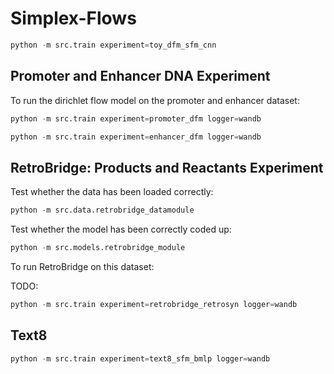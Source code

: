 # Simplex-Flows

```py
python -m src.train experiment=toy_dfm_sfm_cnn
```
## Promoter and Enhancer DNA Experiment

To run the dirichlet flow model on the promoter and enhancer dataset:

```py
python -m src.train experiment=promoter_dfm logger=wandb
```

```py
python -m src.train experiment=enhancer_dfm logger=wandb
```

## RetroBridge: Products and Reactants Experiment

Test whether the data has been loaded correctly:

```py
python -m src.data.retrobridge_datamodule
```

Test whether the model has been correctly coded up:

```py
python -m src.models.retrobridge_module
```


To run RetroBridge on this dataset:

TODO:

```py
python -m src.train experiment=retrobridge_retrosyn logger=wandb
```



## Text8

```py
python -m src.train experiment=text8_sfm_bmlp logger=wandb
```